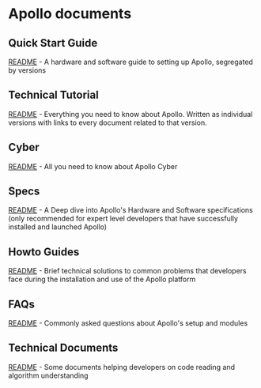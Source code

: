 # Apollo documents

## Quick Start Guide

[README](./02_Quick%20Start/README.md) - A hardware and software guide to setting up Apollo, segregated by versions

## Technical Tutorial

[README](https://github.com/ApolloAuto/apollo/blob/r6.0.0/docs/technical_tutorial/README.md) - Everything you need to know about Apollo. Written as individual versions with links to every document related to that version.

## Cyber

[README](./04_CyberRT/README.md) - All you need to know about Apollo Cyber

## Specs

[README](./11_Hardware%20Integration%20and%20Calibration/%E8%BD%A6%E8%BE%86%E9%9B%86%E6%88%90/%E4%BC%A0%E6%84%9F%E5%99%A8%E5%AE%89%E8%A3%85%20sensor%20installation/Lidar/README.md) - A Deep dive into Apollo's Hardware and Software specifications (only recommended for expert level developers that have successfully installed and launched Apollo)

## Howto Guides

[README](https://github.com/ApolloAuto/apollo/blob/r6.0.0/docs/howto/README.md) - Brief technical solutions to common problems that developers face during the installation and use of the Apollo platform

## FAQs

[README](./15_FAQS/README.md) - Commonly asked questions about Apollo's setup and modules

## Technical Documents

[README](technical_documents/README.md) - Some documents helping developers on code reading and algorithm understanding

